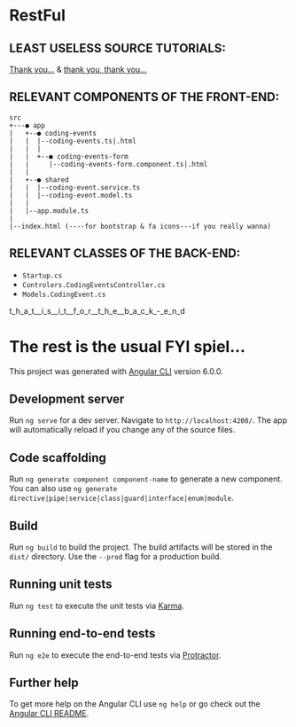 # RestFul

## LEAST USELESS SOURCE TUTORIALS:

[Thank you...](https://www.codaffection.com/asp-net-core-article/angular-crud-with-asp-net-core-web-api/) 
& [thank you, thank you...](https://code-maze.com/net-core-web-development-part6/)

## RELEVANT COMPONENTS OF THE FRONT-END:
```
src
+---● app
|   +--● coding-events
|   |  |--coding-events.ts|.html
|   |  |
|   |  +--● coding-events-form
|   |     |--coding-events-form.component.ts|.html
|   |
|   +--● shared
|   |  |--coding-event.service.ts
|   |  |--coding-event.model.ts
|   |
|   |--app.module.ts
|
|--index.html (----for bootstrap & fa icons---if you really wanna)
```

## RELEVANT CLASSES OF THE BACK-END:

- `Startup.cs`
- `Controlers.CodingEventsController.cs`
- `Models.CodingEvent.cs`

t_h_a_t__i_s__i_t__f_o_r__t_h_e__b_a_c_k_-_e_n_d

# The rest is the usual FYI spiel...

This project was generated with [Angular CLI](https://github.com/angular/angular-cli) version 6.0.0.

## Development server

Run `ng serve` for a dev server. Navigate to `http://localhost:4200/`. The app will automatically reload if you change any of the source files.

## Code scaffolding

Run `ng generate component component-name` to generate a new component. You can also use `ng generate directive|pipe|service|class|guard|interface|enum|module`.

## Build

Run `ng build` to build the project. The build artifacts will be stored in the `dist/` directory. Use the `--prod` flag for a production build.

## Running unit tests

Run `ng test` to execute the unit tests via [Karma](https://karma-runner.github.io).

## Running end-to-end tests

Run `ng e2e` to execute the end-to-end tests via [Protractor](http://www.protractortest.org/).

## Further help

To get more help on the Angular CLI use `ng help` or go check out the [Angular CLI README](https://github.com/angular/angular-cli/blob/master/README.md).
